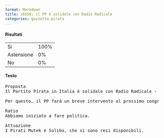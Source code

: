 ```yaml
---
format: Markdown
title: i6558: il PP è solidale con Radio Radicale
categories: gazzetta-pirata
...
```


#### Risultati
<table>
<tr><td>Si</td><td>100%</td></tr>
<tr><td>Astensione</td><td>0%</td></tr>
<tr><td>No</td><td>0%</td></tr>
</table>

#### Testo
<pre>
Proposta
Il Partito Pirata in Italia è solidale con Radio Radicale - storica radio "pirata" e voce della conoscenza e della libertà in Italia, che oggi attraversa un momento difficilissimo a causa del dimezzamento del finanziamento pubblico.

Per questo, il PP farà un breve intervento al prossimo congresso del Partito Radicale italiano che si terrà dal 23 al 25 febbraio a Roma sul tema, portando il saluto e la solidarietà dei Pirati.

Ratio
Abbiamo iniziato a fare politica.

Attuazione
I Pirati Mutek e Solibo, che si sono resi disponibili.
</pre>